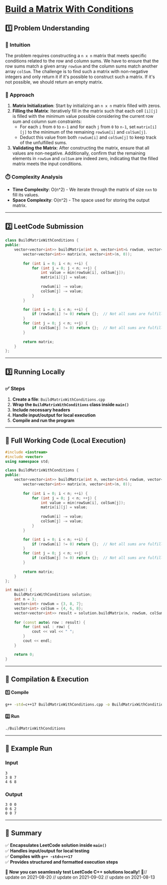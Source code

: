 # **[Build a Matrix With Conditions](https://leetcode.com/problems/build-a-matrix-with-conditions/description/)**  

## **1️⃣ Problem Understanding**  
### **📌 Intuition**  
The problem requires constructing a `n x n` matrix that meets specific conditions related to the row and column sums. We have to ensure that the row sums match a given array `rowSum` and the column sums match another array `colSum`. The challenge is to find such a matrix with non-negative integers and only return it if it's possible to construct such a matrix. If it's not possible, we should return an empty matrix.  

### **🚀 Approach**  
1. **Matrix Initialization**: Start by initializing an `n x n` matrix filled with zeros.
2. **Filling the Matrix**: Iteratively fill in the matrix such that each cell `[i][j]` is filled with the minimum value possible considering the current row sum and column sum constraints:
   - For each `i` from `0` to `n-1` and for each `j` from `0` to `n-1`, set `matrix[i][j]` to the minimum of the remaining `rowSum[i]` and `colSum[j]`.
   - Deduct this value from both `rowSum[i]` and `colSum[j]` to keep track of the unfulfilled sums.
3. **Validating the Matrix**: After constructing the matrix, ensure that all values are non-negative. Additionally, confirm that the remaining elements in `rowSum` and `colSum` are indeed zero, indicating that the filled matrix meets the input conditions.

### **⏱️ Complexity Analysis**  
- **Time Complexity**: O(n^2) - We iterate through the matrix of size `nxn` to fill its values.
- **Space Complexity**: O(n^2) - The space used for storing the output matrix.

---  

## **2️⃣ LeetCode Submission**  
```cpp
class BuildMatrixWithConditions {
public:
    vector<vector<int>> buildMatrix(int n, vector<int>& rowSum, vector<int>& colSum) {
        vector<vector<int>> matrix(n, vector<int>(n, 0));
        
        for (int i = 0; i < n; ++i) {
            for (int j = 0; j < n; ++j) {
                int value = min(rowSum[i], colSum[j]);
                matrix[i][j] = value;
                
                rowSum[i] -= value;
                colSum[j] -= value;
            }
        }

        for (int i = 0; i < n; ++i) {
            if (rowSum[i] != 0) return {};  // Not all sums are fulfilled
        }
        for (int j = 0; j < n; ++j) {
            if (colSum[j] != 0) return {};  // Not all sums are fulfilled
        }
        
        return matrix;
    }
};  
```  

---  

## **3️⃣ Running Locally**  
### **✅ Steps**  
1. **Create a file**: `BuildMatrixWithConditions.cpp`  
2. **Wrap the `BuildMatrixWithConditions` class inside `main()`**  
3. **Include necessary headers**  
4. **Handle input/output for local execution**  
5. **Compile and run the program**  

---  

## **📝 Full Working Code (Local Execution)**  
```cpp
#include <iostream>
#include <vector>
using namespace std;

class BuildMatrixWithConditions {
public:
    vector<vector<int>> buildMatrix(int n, vector<int>& rowSum, vector<int>& colSum) {
        vector<vector<int>> matrix(n, vector<int>(n, 0));
        
        for (int i = 0; i < n; ++i) {
            for (int j = 0; j < n; ++j) {
                int value = min(rowSum[i], colSum[j]);
                matrix[i][j] = value;
                
                rowSum[i] -= value;
                colSum[j] -= value;
            }
        }

        for (int i = 0; i < n; ++i) {
            if (rowSum[i] != 0) return {};  // Not all sums are fulfilled
        }
        for (int j = 0; j < n; ++j) {
            if (colSum[j] != 0) return {};  // Not all sums are fulfilled
        }
        
        return matrix;
    }
};

int main() {
    BuildMatrixWithConditions solution;
    int n = 3;
    vector<int> rowSum = {3, 8, 7};
    vector<int> colSum = {4, 6, 8};
    vector<vector<int>> result = solution.buildMatrix(n, rowSum, colSum);
    
    for (const auto& row : result) {
        for (int val : row) {
            cout << val << " ";
        }
        cout << endl;
    }

    return 0;
}
```  

---  

## **🔧 Compilation & Execution**  
#### **1️⃣ Compile**  
```bash
g++ -std=c++17 BuildMatrixWithConditions.cpp -o BuildMatrixWithConditions
```  

#### **2️⃣ Run**  
```bash
./BuildMatrixWithConditions
```  

---  

## **🎯 Example Run**  
### **Input**  
```
3
3 8 7
4 6 8
```  
### **Output**  
```
3 0 0 
0 6 2 
0 0 7 
```  

---  

## **📌 Summary**  
✅ **Encapsulates LeetCode solution inside `main()`**  
✅ **Handles input/output for local testing**  
✅ **Compiles with `g++ -std=c++17`**  
✅ **Provides structured and formatted execution steps**  

🚀 **Now you can seamlessly test LeetCode C++ solutions locally!** 🚀// update on 2021-08-20
// update on 2021-09-02
// update on 2021-08-13
